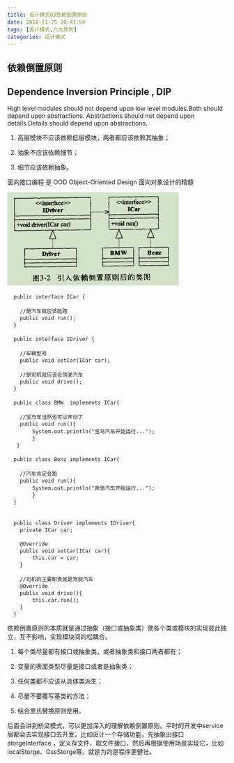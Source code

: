 ```yaml
---
title: 设计模式03依赖倒置原则
date: 2018-11-25 20:41:54
tags: [设计模式,六大原则]
categories: 设计模式
---
```


## 依赖倒置原则 
## Dependence Inversion Principle , DIP
High level modules should not depend upon low level modules.Both should depend upon abstractions. Abstractions should not depend upon details.Details should depend upon abstractions.  
 
 1. 高层模块不应该依赖低层模块，两者都应该依赖其抽象； 
 
 2. 抽象不应该依赖细节；  
 
 3. 细节应该依赖抽象。 
 
 面向接口编程  是 OOD Object-Oriented Design 面向对象设计的精髓  
 
  ![引入依赖倒置原则后的类图](设计模式03依赖倒置原则/20181125205410.png)  
  
```
  public interface ICar {
  
  	//是汽车就应该能跑
  	public void run();
  }

  public interface IDriver {

	//车辆型号
	public void setCar(ICar car);
	
	//是司机就应该会驾驶汽车
	public void drive();
  }  

  public class BMW  implements ICar{
	
	//宝马车当然也可以开动了
	public void run(){
		System.out.println("宝马汽车开始运行...");
        }
   }

  public class Benz implements ICar{

	//汽车肯定会跑
	public void run(){
		System.out.println("奔驰汽车开始运行...");
        }
  }


  public class Driver implements IDriver{
	private ICar car;
	
	@Override
	public void setCar(ICar car){
		this.car = car;
	}
	
	//司机的主要职责就是驾驶汽车
	@Override
	public void drive(){
		this.car.run();
	}
  }
 ```  
 
 依赖倒置原则的本质就是通过抽象（接口或抽象类）使各个类或模块的实现彼此独立，互不影响，实现模块间的松耦合。
 
 1. 每个类尽量都有接口或抽象类，或者抽象类和接口两者都有；
 
 2. 变量的表面类型尽量是接口或者是抽象类；  
 
 3. 任何类都不应该从具体类派生；
 
 4. 尽量不要覆写基类的方法；
 
 5. 结合里氏替换原则使用。
 
 后面会讲到桥梁模式，可以更加深入的理解依赖倒置原则。平时的开发中service层都会去实现接口去开发，比如设计一个存储功能，先抽象出接口storgeInterface
 ，定义存文件、取文件接口，然后再根据使用场景实现它，比如localStorge、OssStorge等。就是为的是程序更健壮。
      
 
 
